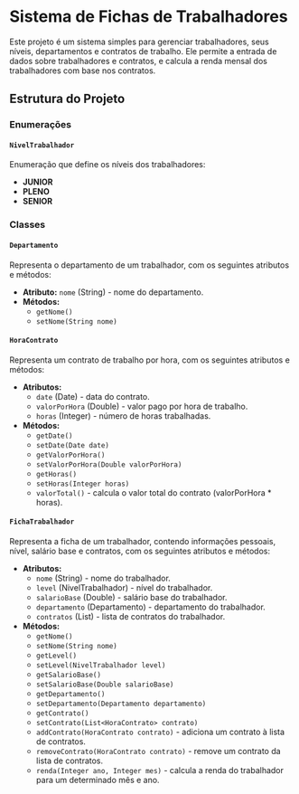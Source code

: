 # Sistema de Fichas de Trabalhadores

Este projeto é um sistema simples para gerenciar trabalhadores, seus níveis, departamentos e contratos de trabalho. 
Ele permite a entrada de dados sobre trabalhadores e contratos, 
e calcula a renda mensal dos trabalhadores com base nos contratos.

## Estrutura do Projeto

### Enumerações

#### `NivelTrabalhador`
Enumeração que define os níveis dos trabalhadores:
- **JUNIOR**
- **PLENO**
- **SENIOR**

### Classes

#### `Departamento`
Representa o departamento de um trabalhador, com os seguintes atributos e métodos:
- **Atributo:** `nome` (String) - nome do departamento.
- **Métodos:** 
  - `getNome()`
  - `setNome(String nome)`

#### `HoraContrato`
Representa um contrato de trabalho por hora, com os seguintes atributos e métodos:
- **Atributos:** 
  - `date` (Date) - data do contrato.
  - `valorPorHora` (Double) - valor pago por hora de trabalho.
  - `horas` (Integer) - número de horas trabalhadas.
- **Métodos:** 
  - `getDate()`
  - `setDate(Date date)`
  - `getValorPorHora()`
  - `setValorPorHora(Double valorPorHora)`
  - `getHoras()`
  - `setHoras(Integer horas)`
  - `valorTotal()` - calcula o valor total do contrato (valorPorHora * horas).

#### `FichaTrabalhador`
Representa a ficha de um trabalhador, contendo informações pessoais, nível, salário base e contratos, com os seguintes atributos e métodos:
- **Atributos:** 
  - `nome` (String) - nome do trabalhador.
  - `level` (NivelTrabalhador) - nível do trabalhador.
  - `salarioBase` (Double) - salário base do trabalhador.
  - `departamento` (Departamento) - departamento do trabalhador.
  - `contratos` (List<HoraContrato>) - lista de contratos do trabalhador.
- **Métodos:** 
  - `getNome()`
  - `setNome(String nome)`
  - `getLevel()`
  - `setLevel(NivelTrabalhador level)`
  - `getSalarioBase()`
  - `setSalarioBase(Double salarioBase)`
  - `getDepartamento()`
  - `setDepartamento(Departamento departamento)`
  - `getContrato()`
  - `setContrato(List<HoraContrato> contrato)`
  - `addContrato(HoraContrato contrato)` - adiciona um contrato à lista de contratos.
  - `removeContrato(HoraContrato contrato)` - remove um contrato da lista de contratos.
  - `renda(Integer ano, Integer mes)` - calcula a renda do trabalhador para um determinado mês e ano.
